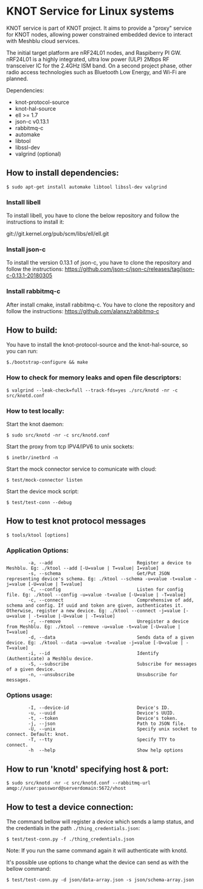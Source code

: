 # KNOT Service for Linux systems

KNOT service is part of KNOT project. It aims to provide a "proxy" service
for KNOT nodes, allowing power constrained embedded device to interact
with Meshblu cloud services.

The initial target platform are nRF24L01 nodes, and Raspiberry PI GW. nRF24L01
is a highly integrated, ultra low power (ULP) 2Mbps RF transceiver IC for the
2.4GHz ISM band. On a second project phase, other radio access technologies
such as Bluetooth Low Energy, and Wi-Fi are planned.

Dependencies:
- knot-protocol-source
- knot-hal-source
- ell >= 1.7
- json-c v0.13.1
- rabbitmq-c
- automake
- libtool
- libssl-dev
- valgrind (optional)

## How to install dependencies:

`$ sudo apt-get install automake libtool libssl-dev valgrind`

### Install libell
To install libell, you have to clone the below repository and follow the instructions to install it:

git://git.kernel.org/pub/scm/libs/ell/ell.git

### Install json-c

To install the version 0.13.1 of json-c, you have to clone the repository and follow the instructions:
https://github.com/json-c/json-c/releases/tag/json-c-0.13.1-20180305

### Install rabbitmq-c

After install cmake, install rabbitmq-c. You have to clone the repository and follow the instructions:
https://github.com/alanxz/rabbitmq-c

## How to build:
You have to install the knot-protocol-source and the knot-hal-source, so you can run:

`$./bootstrap-configure && make`

### How to check for memory leaks and open file descriptors:
```shell
$ valgrind --leak-check=full --track-fds=yes ./src/knotd -nr -c src/knotd.conf
```

### How to test locally:

Start the knot daemon:

`$ sudo src/knotd -nr -c src/knotd.conf`

Start the proxy from tcp IPV4/IPV6 to unix sockets:

`$ inetbr/inetbrd -n`

Start the mock connector service to comunicate with cloud:

`$ test/mock-connector listen`

Start the device mock script:

`$ test/test-conn --debug`

## How to test knot protocol messages

`$ tools/ktool [options]`

### Application Options:
```shell
        -a, --add                               Register a device to Meshblu. Eg: ./ktool --add [-U=value | T=value| I=value]
        -s, --schema                            Get/Put JSON representing device's schema. Eg: ./ktool --schema -u=value -t=value -j=value [-U=value | T=value]
        -C, --config                            Listen for config file. Eg: ./ktool --config -u=value -t=value [-U=value | -T=value]
        -c, --connect                           Comprehensive of add, schema and config. If uuid and token are given, authenticates it. Otherwise, register a new device. Eg: ./ktool --connect -j=value [-u=value | -t=value |-U=value | -T=value]
        -r, --remove                            Unregister a device from Meshblu. Eg: ./ktool --remove -u=value -t=value [-U=value | T=value]
        -d, --data                              Sends data of a given device. Eg: ./ktool --data -u=value -t=value -j=value [-U=value | -T=value]
        -i, --id                                Identify (Authenticate) a Meshblu device.
        -S, --subscribe                         Subscribe for messages of a given device.
        -n, --unsubscribe                       Unsubscribe for messages.
```
### Options usage:
```shell
        -I, --device-id                         Device's ID.
        -u, --uuid                              Device's UUID.
        -t, --token                             Device's token.
        -j, --json                              Path to JSON file.
        -U, --unix                              Specify unix socket to connect. Default: knot.
        -T, --tty                               Specify TTY to connect.
        -h  --help                              Show help options
```
## How to run 'knotd' specifying host & port:

`$ sudo src/knotd -nr -c src/knotd.conf --rabbitmq-url amqp://user:password@serverdomain:5672/vhost`

## How to test a device connection:

The command bellow will register a device which sends a lamp status, and the
credentials in the path `./thing_credentials.json`:

`$ test/test-conn.py -f ./thing_credentials.json`

Note: If you run the same command again it will authenticate with knotd.

It's possible use options to change what the device can send as with the bellow command:

`$ test/test-conn.py -d json/data-array.json -s json/schema-array.json`
